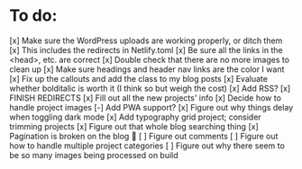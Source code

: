 # To do:

[x] Make sure the WordPress uploads are working properly, or ditch them
  [x] This includes the redirects in Netlify.toml
[x] Be sure all the links in the \<head\>, etc. are correct
[x] Double check that there are no more images to clean up
[x] Make sure headings and header nav links are the color I want
[x] Fix up the callouts and add the class to my blog posts
[x] Evaluate whether bolditalic is worth it (I think so but weigh the cost)
[x] Add RSS?
[x] FINISH REDIRECTS
[x] Fill out all the new projects' info
[x] Decide how to handle project images
[-] Add PWA support?
[x] Figure out why things delay when toggling dark mode
[x] Add typography grid project; consider trimming projects
[x] Figure out that whole blog searching thing
[x] Pagination is broken on the blog 😬
[ ] Figure out comments
[ ] Figure out how to handle multiple project categories
[ ] Figure out why there seem to be so many images being processed on build
